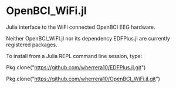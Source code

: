 # OpenBCI_WiFi.jl
Julia interface to the WiFi connected OpenBCI EEG hardware.


Neither OpenBCI_WiFI.jl nor its dependency EDFPlus.jl are currently registered packages. 

To install from a Julia REPL command line session, type:

Pkg.clone("https://github.com/wherrera10/EDFPlus.jl.git")

Pkg.clone("https://github.com/wherrera10/OpenBCI_WiFi.jl.git")

